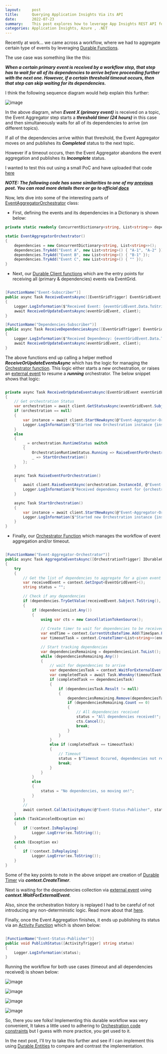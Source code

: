 ```yaml
---
layout:     post
title:      Querying Application Insights Via its API
date:       2022-07-23
summary:    This post explores how to leverage App Insights REST API for querying.
categories: Application Insights, Azure , .NET
---
```


Recently at work... we came across a workflow, where we had to aggregate certain type of events by leveraging [Durable Functions](https://docs.microsoft.com/en-us/azure/azure-functions/durable/durable-functions-overview?tabs=csharp). 

The use case was something like the this: 

***When a certain primary event is received by a workflow step, that step has to wait for all of its dependencies to arrive before proceeding further with the next one. However, if a certain threshold timeout occurs, then that step can skip waiting for its dependencies.***

I think the following sequence diagram would help explain this further:

![image]({{site.url}}/images/Durable-functions-2.png)

In the above diagram, when ***Event X (primary event)*** is received on a topic, the Event Aggregator step starts a ***threshold timer (24 hours)*** in this case and then simultaneously waits for all of its dependencies to arrive (on different topics). 

If all of the dependencies arrive within that threshold, the Event Aggregator moves on and publishes its ***Completed*** status to the next topic. 

However if a timeout occurs, then the Event Aggregator abandons the event aggregation and publishes its ***Incomplete*** status.

I wanted to test this out using a small PoC and have uploaded that code [here](https://github.com/AdiThakker/Azure.DurableFunctions.EventAggregator)

***NOTE: The following code has some similarities to one of my [previous]({{site.url}}/Sync-over-Async-Functions) post. You can read more details there or go to official [docs](https://docs.microsoft.com/en-us/azure/azure-functions/durable/durable-functions-overview?tabs=csharp)***

Now, lets dive into some of the interesting parts of [EventAggregatorOrchestrator](https://github.com/AdiThakker/Azure.DurableFunctions.EventAggregator/blob/main/Azure.DurableFunctions.EventAggregator/DurableFunction/EventAggregatorOrchestrator.cs) class:

- First, defining the events and its dependencies in a Dictionary is shown below:

~~~csharp
private static readonly ConcurrentDictionary<string, List<string>> dependencies;

static EventAggregatorOrchestrator()
{
	dependencies = new ConcurrentDictionary<string, List<string>>();
	dependencies.TryAdd("Event A", new List<string>() { "A-1", "A-2" });
	dependencies.TryAdd("Event B", new List<string>() { "B-1" });
	dependencies.TryAdd("Event C", new List<string>() { "" });
}

~~~

- Next, our [Durable Client functions](https://docs.microsoft.com/en-us/azure/azure-functions/durable/durable-functions-types-features-overview#client-functions) which are the entry points for receiving all (primary & dependencies) events via EventGrid. 

~~~csharp

[FunctionName("Event-Subscriber")]
public async Task ReceiveEventsAsync([EventGridTrigger] EventGridEvent eventGridEvent, [DurableClient] IDurableClient client)
{
	Logger.LogInformation($"Received Event: {eventGridEvent.Data.ToString()}");
	await ReceiveOrUpdateEventsAsync(eventGridEvent, client);
}

[FunctionName("Dependencies-Subscriber")]
public async Task ReceiveDependenciesAsync([EventGridTrigger] EventGridEvent eventGridEvent, [DurableClient] IDurableClient client)
{
	Logger.LogInformation($"Received Dependency: {eventGridEvent.Data.ToString()}");
	await ReceiveOrUpdateEventsAsync(eventGridEvent, client);
}

~~~

The above functions end up calling a helper method ***ReceiveOrUpdateEventsAsync*** which has the logic for managing the [Orchestrator function](https://docs.microsoft.com/en-us/azure/azure-functions/durable/durable-functions-types-features-overview#orchestrator-functions). This logic either starts a new orchestration, or raises an [external event](https://docs.microsoft.com/en-us/azure/azure-functions/durable/durable-functions-external-events?tabs=csharp) to resume a ***running*** orchestrator. The below snippet shows that logic:

~~~csharp

private async Task ReceiveOrUpdateEventsAsync(EventGridEvent eventGridEvent, IDurableClient client)
{
	// Get orchestration Status
	var orchestration = await client.GetStatusAsync(eventGridEvent.Subject); // Subject is Unique for Testing
	if (orchestration == null)
	{
		var instance = await client.StartNewAsync(@"Event-Aggregator-Orchestrator", eventGridEvent.Subject, eventGridEvent);
		Logger.LogInformation($"Started new Orchestration instance {instance} for {orchestration}");
	}
	else
	{
		_ = orchestration.RuntimeStatus switch
		{
			OrchestrationRuntimeStatus.Running => RaiseEventForOrchestration(),
			_ => StartOrchestration()
		};
	}

	async Task RaiseEventForOrchestration()
	{
		await client.RaiseEventAsync(orchestration.InstanceId, @"Event-Aggregator-Orchestrator", eventGridEvent);
		Logger.LogInformation($"Received dependency event for {orchestration}");
	}

	async Task StartOrchestration()
	{
		var instance = await client.StartNewAsync(@"Event-Aggregator-Orchestrator", eventGridEvent.Subject, eventGridEvent);
		Logger.LogInformation($"Started new Orchestration instance {instance} for {orchestration}");
	}
}
~~~

- Finally, our [Orchestrator Function](https://docs.microsoft.com/en-us/azure/azure-functions/durable/durable-functions-types-features-overview#orchestrator-functions) which manages the workflow of event aggregation and/or timeout.

~~~csharp

[FunctionName("Event-Aggregator-Orchestrator")]
public async Task AggregateEventsAsync([OrchestrationTrigger] IDurableOrchestrationContext context)
{
	try
	{
		// Get the list of dependencies to aggregate for a given event
		var receivedEvent = context.GetInput<EventGridEvent>();
		string status = "";

		// Check if any dependencies     
		if (dependencies.TryGetValue(receivedEvent.Subject.ToString(), out List<string> dependenciesList))
		{
			if (dependenciesList.Any())
			{
				using var cts = new CancellationTokenSource();
				
				// Create timer to wait for dependencies to be received
				var endTime = context.CurrentUtcDateTime.Add(TimeSpan.FromSeconds(30)); // Durable Timer                         
				var timeoutTask = context.CreateTimer<List<string>>(endTime, default, cts.Token);

				// Start tracking dependencies
				var dependenciesRemaining = dependenciesList.ToList();
				while (dependenciesRemaining.Any())
				{
					// wait for dependencies to arrive
					var dependenciesTask = context.WaitForExternalEvent<EventGridEvent>(@"Event-Aggregator-Orchestrator");
					var completedTask = await Task.WhenAny(timeoutTask, dependenciesTask);
					if (completedTask == dependenciesTask)
					{
						if (dependenciesTask.Result != null)
						{
							dependenciesRemaining.Remove(dependenciesTask.Result.EventType);
							if (dependenciesRemaining.Count == 0)
							{
								// All dependencies received
								status = "All dependencies received!";
								cts.Cancel();
								break;
							}
						}
					}
					else if (completedTask == timeoutTask)
					{
						// Timeout
						status = $"Timeout Occured, dependencies not received: {dependenciesList.Count}";
						break;
					}
				}
			}
			else
			{
				status = "No dependencies, so moving on!";
			}
		}
		//
		await context.CallActivityAsync(@"Event-Status-Publisher", status);
	}
	catch (TaskCanceledException ex)
	{
		if (!context.IsReplaying)
			Logger.LogError(ex.ToString());
	}
	catch (Exception ex)
	{
		if (!context.IsReplaying)
			Logger.LogError(ex.ToString());
	}
}
~~~

Some of the key points to note in the above snippet are creation of [Durable Timer](https://docs.microsoft.com/en-us/azure/azure-functions/durable/durable-functions-timers?tabs=csharp) via ***context.CreateTimer***. 

Next is waiting for the dependencies collection via [external event](https://docs.microsoft.com/en-us/azure/azure-functions/durable/durable-functions-external-events?tabs=csharp) using ***context.WaitForExternalEvent***. 

Also, since the orchestration history is replayed I had to be careful of not introducing any non-deterministic logic. Read more about that [here](https://docs.microsoft.com/en-us/azure/azure-functions/durable/durable-functions-orchestrations?tabs=csharp#reliability).

Finally, once the Event Aggregation finishes, it ends up publishing its status via an [Activity Function](https://docs.microsoft.com/en-us/azure/azure-functions/durable/durable-functions-types-features-overview#activity-functions) which is shown below:

~~~csharp

[FunctionName("Event-Status-Publisher")]
public void PublishStatus([ActivityTrigger] string status)
{
	Logger.LogInformation(status);
}

~~~
Running the workflow for both use cases (timeout and all dependencies received) is shown below:

![image]({{site.url}}/images/Durable-functions-3.png)

![image]({{site.url}}/images/Durable-functions-4.png)

![image]({{site.url}}/images/Durable-functions-5.png)

![image]({{site.url}}/images/Durable-functions-6.png)

So, there you see folks! Implementing this durable workflow was very convenient, It takes a little used to adhering to [Orchestration code constraints](https://docs.microsoft.com/en-us/azure/azure-functions/durable/durable-functions-code-constraints) but I guess with more practice, you get used to it. 

In the next post, I'll try to take this further and see if I can implement this using [Durable Entities](https://docs.microsoft.com/en-us/azure/azure-functions/durable/durable-functions-dotnet-entities) to compare and contrast the implementation.